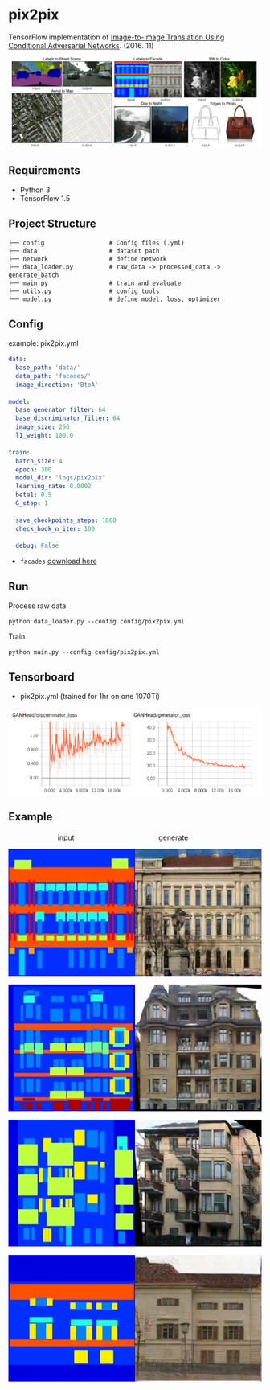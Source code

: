 # pix2pix

TensorFlow implementation of [Image-to-Image Translation Using Conditional Adversarial Networks](https://arxiv.org/pdf/1611.07004v1.pdf). (2016. 11)

![images](images/paper.png)

## Requirements

- Python 3
- TensorFlow 1.5


## Project Structure


    ├── config                  # Config files (.yml)
    ├── data                    # dataset path
    ├── network                 # define network
    ├── data_loader.py          # raw_data -> processed_data -> generate_batch
    ├── main.py                 # train and evaluate
    ├── utils.py                # config tools 
    └── model.py                # define model, loss, optimizer
    

## Config

example: pix2pix.yml

```yml
data:
  base_path: 'data/'
  data_path: 'facades/'
  image_direction: 'BtoA'

model:
  base_generator_filter: 64
  base_discriminator_filter: 64
  image_size: 256
  l1_weight: 100.0

train:
  batch_size: 4
  epoch: 300
  model_dir: 'logs/pix2pix'
  learning_rate: 0.0002
  beta1: 0.5
  G_step: 1

  save_checkpoints_steps: 1000
  check_hook_n_iter: 100

  debug: False
```

* `facades` [download here](https://people.eecs.berkeley.edu/~tinghuiz/projects/pix2pix/datasets/facades.tar.gz)

## Run

Process raw data

```
python data_loader.py --config config/pix2pix.yml
```

Train

```
python main.py --config config/pix2pix.yml
```


## Tensorboard


- pix2pix.yml (trained for 1hr on one 1070Ti)

![images](images/loss.png)


## Example

　　　　　　　input　　　　　　　　　　　　generate

![images](images/example1.jpg)

![images](images/example2.jpg)

![images](images/example3.jpg)

![images](images/example4.jpg)